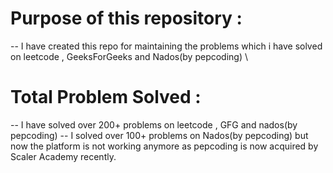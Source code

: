 # Purpose of this repository :
-- I have created this repo for maintaining the problems which i have solved  on leetcode , GeeksForGeeks and Nados(by pepcoding) \

# Total Problem Solved :
-- I have solved over 200+ problems on leetcode , GFG and nados(by pepcoding)
-- I solved over 100+ problems on Nados(by pepcoding) but now the platform is not working anymore as pepcoding is now acquired by Scaler Academy recently.

